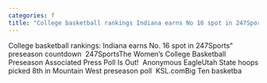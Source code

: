 ```yaml
---
categories: f
title: "College basketball rankings Indiana earns No 16 spot in 247Sports preseason countdown  247Sports"
---
```

College basketball rankings: Indiana earns No. 16 spot in 247Sports" preseason countdown&nbsp;&nbsp;247SportsThe Women’s College Basketball Preseason Associated Press Poll Is Out!&nbsp;&nbsp;Anonymous EagleUtah State hoops picked 8th in Mountain West preseason poll&nbsp;&nbsp;KSL.comBig Ten basketba